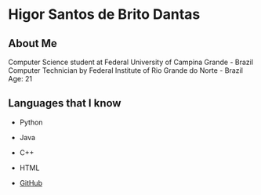 # Higor Santos de Brito Dantas

## About Me

Computer Science student at Federal University of Campina Grande - Brazil
Computer Technician by Federal Institute of Rio Grande do Norte - Brazil
Age: 21

## Languages that I know

- Python
- Java
- C++
- HTML

- [GitHub](https://github.com/HigorSnt)
